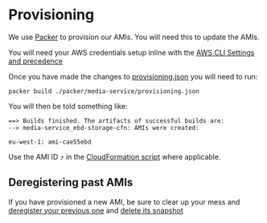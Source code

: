 # Provisioning

We use [Packer](https://packer.io) to provision our AMIs. You will need this to
update the AMIs.

You will need your AWS credentials setup inline with the [AWS CLI Settings and
precedence](http://docs.aws.amazon.com/cli/latest/userguide/cli-chap-getting-started.html#config-settings-and-precedence)

Once you have made the changes to
[provisioning.json](./media-service/provisioning.json) you will need
to run:

    packer build ./packer/media-service/provisioning.json

You will then be told something like:

    ==> Builds finished. The artifacts of successful builds are:
    --> media-service_ebd-storage-cfn: AMIs were created:

    eu-west-1: ami-cae55ebd

Use the AMI ID ⤴ in the
[CloudFormation script](../cloud-formation/media-service.json) where
applicable.


## Deregistering past AMIs

If you have provisioned a new AMI, be sure to clear up your mess and
[deregister your previous one](https://eu-west-1.console.aws.amazon.com/ec2/v2/home?region=eu-west-1#Images:sort=name)
and [delete its snapshot](https://eu-west-1.console.aws.amazon.com/ec2/v2/home?region=eu-west-1#Snapshots:sort=snapshotId)
